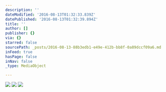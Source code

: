 ```yaml
---
description: ''
dateModified: '2016-08-13T01:32:33.839Z'
datePublished: '2016-08-13T01:32:39.894Z'
title: ''
author: []
publisher: {}
via: {}
starred: false
sourcePath: _posts/2016-08-13-88b3edb1-e49e-412b-bb8f-0a89dccf09a6.md
inFeed: true
hasPage: false
inNav: false
_type: MediaObject

---
```

![](https://the-grid-user-content.s3-us-west-2.amazonaws.com/bd623611-50a9-4876-95a7-e698fe209c57.jpg)
![](https://the-grid-user-content.s3-us-west-2.amazonaws.com/30273478-9233-4a08-94f3-7270264e456c.jpg)
![](https://the-grid-user-content.s3-us-west-2.amazonaws.com/5cb98db4-9797-4e7f-b38a-f791193f485f.jpg)